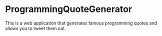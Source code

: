 # ProgrammingQuoteGenerator
This is a web application that generates famous programming quotes and allows you to tweet them out.
